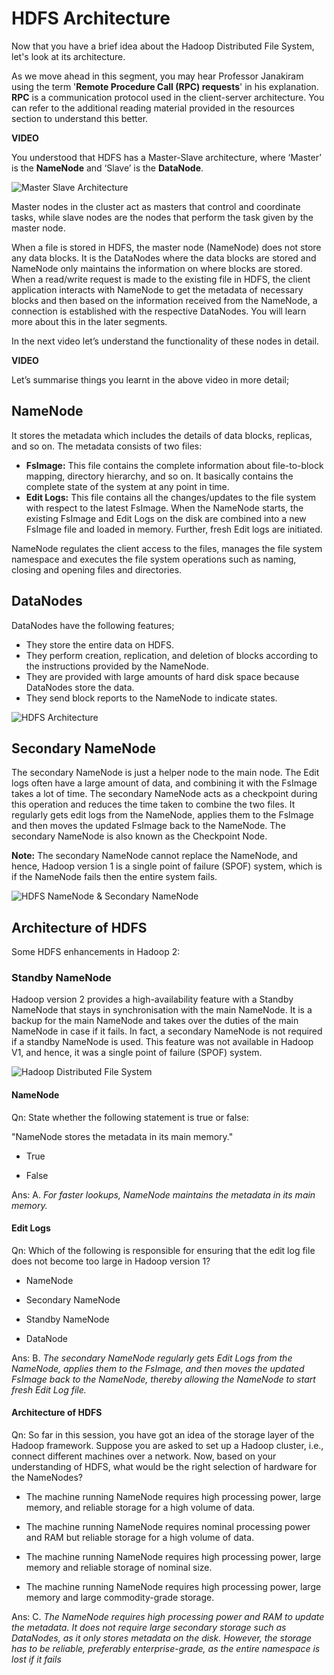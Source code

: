 # HDFS Architecture

Now that you have a brief idea about the Hadoop Distributed File System, let's look at its architecture.

As we move ahead in this segment, you may hear Professor Janakiram using the term '**Remote Procedure Call (RPC) requests**' in his explanation. **RPC** is a communication protocol used in the client-server architecture. You can refer to the additional reading material provided in the resources section to understand this better.

**VIDEO**

You understood that HDFS has a Master-Slave architecture, where ‘Master’ is the **NameNode** and ‘Slave’ is the **DataNode**.

![Master Slave Architecture](https://i.ibb.co/gFyt23g/Master-Slave-Architecture.png)

Master nodes in the cluster act as masters that control and coordinate tasks, while slave nodes are the nodes that perform the task given by the master node.

When a file is stored in HDFS, the master node (NameNode) does not store any data blocks. It is the DataNodes where the data blocks are stored and NameNode only maintains the information on where blocks are stored. When a read/write request is made to the existing file in HDFS, the client application interacts with NameNode to get the metadata of necessary blocks and then based on the information received from the NameNode, a connection is established with the respective DataNodes. You will learn more about this in the later segments.

In the next video let’s understand the functionality of these nodes in detail.

**VIDEO**

Let’s summarise things you learnt in the above video in more detail;

## NameNode

It stores the metadata which includes the details of data blocks, replicas, and so on. The metadata consists of two files:

- **FsImage:** This file contains the complete information about file-to-block mapping, directory hierarchy, and so on. It basically contains the complete state of the system at any point in time.
- **Edit Logs:** This file contains all the changes/updates to the file system with respect to the latest FsImage. When the NameNode starts, the existing FsImage and Edit Logs on the disk are combined into a new FsImage file and loaded in memory. Further, fresh Edit logs are initiated.

NameNode regulates the client access to the files, manages the file system namespace and executes the file system operations such as naming, closing and opening files and directories.

## DataNodes

DataNodes have the following features;

- They store the entire data on HDFS.
- They perform creation, replication, and deletion of blocks according to the instructions provided by the NameNode.
- They are provided with large amounts of hard disk space because DataNodes store the data.
- They send block reports to the NameNode to indicate states.

![HDFS Architecture ](https://i.ibb.co/gmfs3nS/HDFS-Architecture.jpg)

## Secondary NameNode

The secondary NameNode is just a helper node to the main node. The Edit logs often have a large amount of data, and combining it with the FsImage takes a lot of time. The secondary NameNode acts as a checkpoint during this operation and reduces the time taken to combine the two files. It regularly gets edit logs from the NameNode, applies them to the FsImage and then moves the updated FsImage back to the NameNode. The secondary NameNode is also known as the Checkpoint Node.

**Note:** The secondary NameNode cannot replace the NameNode, and hence, Hadoop version 1 is a single point of failure (SPOF) system, which is if the NameNode fails then the entire system fails.

![HDFS NameNode & Secondary NameNode](https://i.ibb.co/sgvSYCt/HDFS-Name-Node-Secondary-Name-Node.png)

## Architecture of HDFS

Some HDFS enhancements in Hadoop 2:

### Standby NameNode

Hadoop version 2 provides a high-availability feature with a Standby NameNode that stays in synchronisation with the main NameNode. It is a backup for the main NameNode and takes over the duties of the main NameNode in case if it fails. In fact, a secondary NameNode is not required if a standby NameNode is used. This feature was not available in Hadoop V1, and hence, it was a single point of failure (SPOF) system.

![Hadoop Distributed File System](https://i.ibb.co/HP7y3kp/Hadoop-Distributed-File-System.png)

#### NameNode

Qn: State whether the following statement is true or false:

"NameNode stores the metadata in its main memory."

- True

- False

Ans: A. *For faster lookups, NameNode maintains the metadata in its main memory.*

#### Edit Logs

Qn: Which of the following is responsible for ensuring that the edit log file does not become too large in Hadoop version 1?

- NameNode

- Secondary NameNode

- Standby NameNode

- DataNode

Ans: B. *The secondary NameNode regularly gets Edit Logs from the NameNode, applies them to the FsImage, and then moves the updated FsImage back to the NameNode, thereby allowing the NameNode to start fresh Edit Log file.*

#### Architecture of HDFS

Qn: So far in this session, you have got an idea of the storage layer of the Hadoop framework. Suppose you are asked to set up a Hadoop cluster, i.e., connect different machines over a network. Now, based on your understanding of HDFS, what would be the right selection of hardware for the NameNodes?

- The machine running NameNode requires high processing power, large memory, and reliable storage for a high volume of data.

- The machine running NameNode requires nominal processing power and RAM but reliable storage for a high volume of data.

- The machine running NameNode requires high processing power, large memory and reliable storage of nominal size.

- The machine running NameNode requires high processing power, large memory and large commodity-grade storage.

Ans: C. *The NameNode requires high processing power and RAM to update the metadata. It does not require large secondary storage such as DataNodes, as it only stores metadata on the disk. However, the storage has to be reliable, preferably enterprise-grade, as the entire namespace is lost if it fails*
